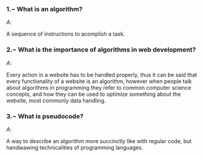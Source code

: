 ### $1.-$ What is an algorithm?

$A:$

A sequence of instructions to acomplish a task.

### $2.-$ What is the importance of algorithms in web development?

$A:$

Every action in a website has to be handled properly, thus it can be said that every functionality of a website is an algorithm, however when people talk about algorithms in programming they refer to common computer science concepts, and how they can be used to optimize something about the website, most commonly data handling.

### $3.-$ What is pseudocode?

$A:$

A way to describe an algorithm more succinctly like with regular code, but handwawing technicalities of programming languages.
